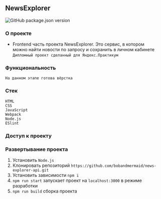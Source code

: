 ## NewsExplorer
![GitHub package.json version](https://img.shields.io/github/package-json/v/bobandmermaid/news-explorer-frontend?style=flat-square)

### О проекте
+ Frontend часть проекта NewsExplorer. Это сервис, в котором      
можно найти новости по запросу и сохранить в личном кабинете      
`Дипломный проект сделанный для Яндекс.Практикум`

### Функциональность
    На данном этапе готова вёрстка

### Стек  
`HTML`      
`CSS`    
`JavaScript`   
`Webpack`          
`Node.js`   
`ESlint`

### Доступ к проекту


### Развертывание проекта
1. Установить `Node.js`
2. Клонировать репозиторий `https://github.com/bobandmermaid/news-explorer-api.git`
3. Установить зависимости `npm i`
4. `npm run start` запускает проект на `localhost:3000` в режиме разработки    
5. `npm run build` сборка проекта
